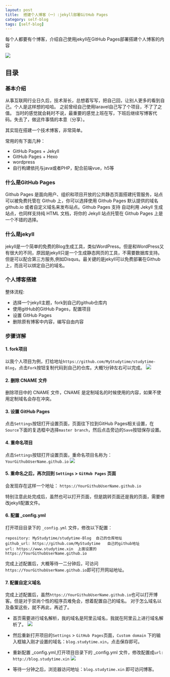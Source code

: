 ```yaml
---
layout: post
title:  搭建个人博客（一）:jekyll部署GitHub Pages
category: self-blog 
tags: [self-blog]
---
```


每个人都要有个博客，介绍自己使用jekyll在GitHub Pages部署搭建个人博客的内容

![](https://static.studytime.xin/image/articles/Blog/Blog.png?x-oss-process=image/resize,m_fixed,h_500,w_1000)

## 目录

### 基本介绍

从事互联网行业日久后，技术渐长，总想着写写，把自己回，让别人更多的看到自己。个人是这样想的哈哈。
之前曾经自己使用laravel自己写了个项目，不了了之值。
当时的感觉就会耗时不说，最重要的感觉上班在写，下班后继续写博客代码。失去了，做这件事情的本意（分享）。

其实现在搭建一个技术博客，非常简单。

常用的有下面几种：
- GitHub Pages + Jekyll
- GitHub Pages + Hexo
- wordpress
- 自行构建依托与java或者PHP，配合前端vue，h5等

### 什么是GitHub Pages

Github Pages 是面向用户、组织和项目开放的公共静态页面搭建托管服务，站点可以被免费托管在 Github 上，你可以选择使用 Github Pages 默认提供的域名 github.io 或者自定义域名来发布站点。Github Pages 支持 自动利用 Jekyll 生成站点，也同样支持纯 HTML 文档，将你的 Jekyll 站点托管在 Github Pages 上是一个不错的选择。

### 什么是jekyll

jekyll是一个简单的免费的Blog生成工具，类似WordPress。但是和WordPress又有很大的不同，原因是jekyll只是一个生成静态网页的工具，不需要数据库支持。但是可以配合第三方服务,例如Disqus。最关键的是jekyll可以免费部署在Github上，而且可以绑定自己的域名。

### 个人博客搭建

整体流程:
- 选择一个jekyll主题，fork到自己的github仓库内
- 使用gitHub的GitHub Pages，配置项目
- 设置 GitHub Pages
- 删除原有博客中内容，编写自由内容

### 步骤详解

#### 1. fork项目
以我个人项目为例，打给地址`https://github.com/MyStudytime/studytime-Blog`，点击`Fork`按钮复制代码到自己的仓库。大概1分钟左右可以完成。
![](https://static.studytime.xin/image/articles/Blog/Blog-5.png)

#### 2. 删除 CNAME 文件
删除项目中的 CNAME 文件，CNAME 是定制域名的时候使用的内容，如果不使用定制域名会存在冲突。

#### 3. 设置 GitHub Pages
点击`Settings`按钮打开设置页面，页面往下拉到GitHub Pages相关设置，在`Source`下面的复选框中选择`master branch`，然后点击旁边的`Save`按钮保存设置。

#### 4. 重命名项目
点击`Settings`按钮打开设置页面，重命名项目名称为：`YourGithubUserName.github.io`
![](https://static.studytime.xin/image/articles/Blog/Blog-3.png)

#### 5. 重命名之后，再次回到 `Settings` > `GitHub Pages` 页面
会发现存在这样一个地址： `https://YourGithubUserName.github.io`

特别注意此处完成后，虽然也可以打开页面，但是跳转页面还是我的页面，需要修改jekyll配置文件。

#### 6. 配置 _config.yml
打开项目目录下的 `_config.yml` 文件，修改以下配置：

```
repository: MyStudytime/studytime-Blog  自己的仓库地址
github_url: https://github.com/MyStudytime   自己的github地址
url: https://www.studytime.xin  上面设置的https://YourGithubUserName.github.io
```

完成上述配置后，大概等待一二分钟后，可访问`https://YourGithubUserName.github.io`即可打开网站地址。

#### 7. 配置自定义域名
完成上述配置后，虽然`https://YourGithubUserName.github.io`也可以打开博客。但是对于崇尚个性的程序员难免会，想着配置自己的域名。
对于怎么域名以及备案这些，就不再此，再述了。

- 首页需要进行域名解析，我的域名是阿里云域名，我就在阿里云上进行域名解析了。
![](https://static.studytime.xin/image/articles/Blog/Blog-7.png)

- 然后重新打开项目的`Settings` > `GitHub Pages`页面，`Custom domain` 下的输入框输入刚才设置的域名：`blog.studytime.xin`，点击保存即可。
- 重新配置 _config.yml,打开项目目录下的 _config.yml 文件，修改配置成`url: http://blog.studytime.xin`
![](https://static.studytime.xin/image/articles/Blog/Blog-8.png)

- 等待一分钟之后，浏览器访问地址：`blog.studytime.xin` 即可访问博客。









